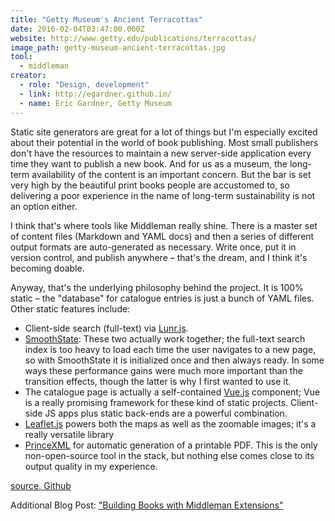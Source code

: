 ```yaml
---
title: "Getty Museum's Ancient Terracottas"
date: 2016-02-04T03:47:00.000Z
website: http://www.getty.edu/publications/terracottas/
image_path: getty-museum-ancient-terracottas.jpg
tool:
  - middleman
creator:
  - role: "Design, development"
  - link: http://egardner.github.io/
  - name: Eric Gardner, Getty Museum
---
```

Static site generators are great for a lot of things but I'm especially excited about their potential in the world of book publishing. Most small publishers don't have the resources to maintain a new server-side application every time they want to publish a new book. And for us as a museum, the long-term availability of the content is an important concern. But the bar is set very high by the beautiful print books people are accustomed to, so delivering a poor experience in the name of long-term sustainability is not an option either.

I think that's where tools like Middleman really shine. There is a master set of content files (Markdown and YAML docs) and then a series of different output formats are auto-generated as necessary. Write once, put it in version control, and publish anywhere – that's the dream, and I think it's becoming doable.

Anyway, that's the underlying philosophy behind the project. It is 100% static – the "database" for catalogue entries is just a bunch of YAML files.
Other static features include:

  - Client-side search (full-text) via [Lunr.js](http://lunrjs.com/).
  - [SmoothState](http://smoothstate.com/): These two actually work together; the full-text search index is too heavy to load each time the user navigates to a new page, so with SmoothState it is initialized once and then always ready. In some ways these performance gains were much more important than the transition effects, though the latter is why I first wanted to use it.
  - The catalogue page is actually a self-contained [Vue.js](http://vuejs.org/) component; Vue is a really promising framework for these kind of static projects. Client-side JS apps plus static back-ends are a powerful combination.
  - [Leaflet.js](http://leafletjs.com/) powers both the maps as well as the zoomable images; it's a really versatile library
  - [PrinceXML](http://www.princexml.com/) for automatic generation of a printable PDF. This is the only non-open-source tool in the stack, but nothing else comes close to its output quality in my experience.

[source, Github](https://github.com/gettypubs/terracottas)

Additional Blog Post: ["Building Books with Middleman Extensions"](http://egardner.github.io/posts/2015/building-books-with-middleman/)